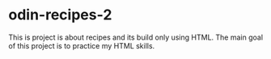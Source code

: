 # odin-recipes-2

This is project is about recipes and its build only using HTML.
The main goal of this project is to practice my HTML skills.
